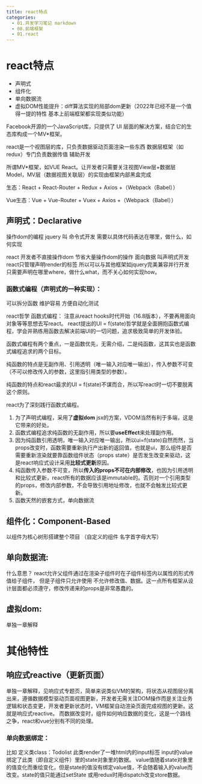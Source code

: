 ```yaml
---
title: react特点
categories:
  - 01.开发学习笔记 markdown
  - 08.前端框架
  - 01.react
---
```


# react特点
* 声明式 
* 组件化 
* 单向数据流 
* 虚拟DOM性能提升：diff算法实现的局部dom更新（2022年已经不是一个值得一提的特性 基本上前端框架都实现类似功能）

Facebook开源的一个JavaScript库，只提供了 UI 层⾯的解决⽅案，结合它的生态库构成一个MV*框架。

react是一个视图层的库，只负责数据驱动页面渲染一些东西 数据层框架（如redux）专门负责数据传值 辅助开发

所谓MV*框架，如VUE React。让开发者只需要关注视图View层+数据层Model，MV层（数据视图关联层）的实现由框架内部黑盒完成

生态：React + React-Router + Redux + Axios +（Webpack（Babel））

Vue生态：Vue + Vue-Router + Vuex + Axios +（Webpack（Babel））

## 声明式：Declarative
操作dom的编程 jquery 叫 命令式开发
需要以具体代码表达在哪里，做什么，如何实现

react 
开发者不直接操作dom 节省大量操作dom的操作
面向数据 
叫声明式开发 
react只管理声明render的标签 所以可以与其他框架如jquery完美兼容并行开发
只需要声明在哪里where，做什么what，而不关心如何实现how。

### 函数式编程（声明式的一种实现）： 
可以拆分函数 维护容易  方便自动化测试

react哲学 函数式编程：
注意从react hooks时代开始（16.8版本），不要再用面向对象等等思想去写react。
react提出的UI = f(state)哲学就是全面拥抱函数式编程，学会并熟练用函数去解决前端UI的一切问题，追求极致简单的开发体验。

函数式编程有两个重点，一是函数优先，无需介绍，二是纯函数，这其实也是函数式编程追求的两个目标。

纯函数的特点是无副作用、引用透明（唯一输入对应唯一输出），传入参数不可变（不可以修改传入的参数，这里指引用类型的参数）。

纯函数的特点和react最求的UI = f(state)不谋而合，所以写react时一切不要脱离这个原则。

react为了深刻践行函数式编程。
1. 为了声明式编程，采用了**虚拟dom** jsx的方案，VDOM当然有利于多端，这是它带来的好处。
2. 函数式编程追求纯函数的无副作用，所以要**useEffect**来处理副作用。
3. 因为纯函数引用透明，唯一输入对应唯一输出，所以ui=f(state)自然而然，当props改变时，函数需要重新执行产出新的返回值，也就是ui，那么组件是否需要重新渲染就要靠函数组件状态（props state）是否发生改变来驱动，这是react响应式设计采用**比较式更新**原因。
4. 纯函数传入参数不可变，所以**传入的props不可在内部修改**，也因为引用透明和比较式更新，react所有的数据应该是immutable的。否则对一个引用类型的props，修改内部参数，不会导致引用地址修改，也就不会触发比较式更新。
5. 函数天然的嵌套方式，单向数据流

## 组件化：Component-Based
以组件为核心树形搭建整个项目 （自定义的组件 名字首字母大写）



## 单向数据流: 
什么意思？ react允许父组件通过在渲染子组件时在子组件标签内以属性的形式传值给子组件， 但是子组件只允许使用 不允许修改值、数据。这一点所有框架从设计层面都必须遵守，修改传递来的props是非常愚蠢的。

## 虚拟dom: 
单独一章解释

# 其他特性

## 响应式reactive（更新页面）
单独一章解释，见响应式专题页，简单来说类似VM的架构，将状态从视图层分离出来，遵循数据模型驱动页面视图更新，开发者无需关注DOM操作而是关注业务逻辑和状态变更，开发者更新状态时，VM框架自动渲染页面完成视图的更新。这就是响应式reactive。
而数据改变时，组件如何响应数据的变化，这是一个路线之争，react和vue分别有不同的处理。

### 单向数据绑定：
比如 定义类class：Todolist 
此类render了一堆html内的input标签 input的value绑定了此类（即自定义组件）里的state对象里的数据。 
value值随着state对象里的值变化而重绘变化，但是state的值没有绑定value值，不会随着输入的value而改变。state的值只能通过setState 或用redux时用dispatch改变store数据。


